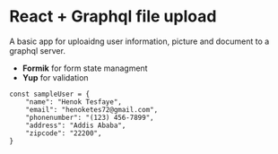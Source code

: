 # React + Graphql file upload

A basic app for uploaidng user information, picture and document to a graphql server.

* **Formik** for form state managment
* **Yup** for validation

```
const sampleUser = {
    "name": "Henok Tesfaye",
    "email": "henoketes72@gmail.com",
    "phonenumber": "(123) 456-7899",
    "address": "Addis Ababa",
    "zipcode": "22200",
}
```
